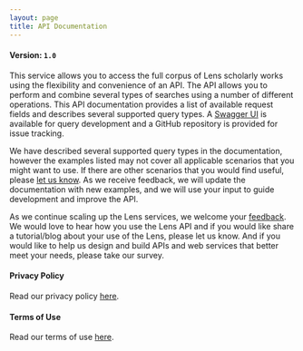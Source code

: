 ```yaml
---
layout: page
title: API Documentation
---
```


#### Version: `1.0`
This service allows you to access the full corpus of Lens scholarly works using the flexibility and convenience of an API. The API allows you to perform and combine several types of searches using a number of different operations. This API documentation provides a list of available request fields and describes several supported query types. A [Swagger UI] is available for query development and a GitHub repository is provided for issue tracking.

We have described several supported query types in the documentation, however the examples listed may not cover all applicable scenarios that you might want to use. If there are other scenarios that you would find useful, please [let us know](https://www.lens.org/lens/feedback?returnTo=https:/). As we receive feedback, we will update the documentation with new examples, and we will use your input to guide development and improve the API.

As we continue scaling up the Lens services, we welcome your [feedback](https://www.lens.org/lens/feedback?returnTo=https:/). We would love to hear how you use the Lens API and if you would like share a tutorial/blog about your use of the Lens, please let us know. And if you would like to help us design and build APIs and web services that better meet your needs, please take our survey.

#### Privacy Policy
Read our privacy policy [here](https://about.lens.org/policies/#privacypolicy).

#### Terms of Use
Read our terms of use [here](https://about.lens.org/policies/#termsuse).


[//]: # (Reference Links)
[Swagger UI]: <https://api.lens.org/swagger-ui.html>

